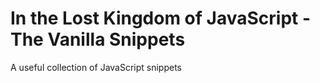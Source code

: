 # In the Lost Kingdom of JavaScript - The Vanilla Snippets
A useful collection of JavaScript snippets
